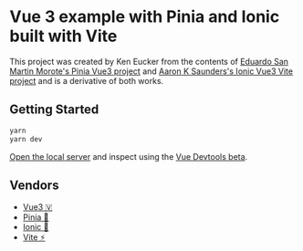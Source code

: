 # Vue 3 example with Pinia and Ionic built with Vite
This project was created by Ken Eucker from the contents of [Eduardo San Martin Morote's Pinia Vue3 project][em-project] and [Aaron K Saunders's Ionic Vue3 Vite project][ak-project] and is a derivative of both works.
## Getting Started

```sh
yarn
yarn dev
```

[Open the local server](http://localhost:3000) and inspect using the [Vue Devtools beta](https://chrome.google.com/webstore/detail/vuejs-devtools/ljjemllljcmogpfapbkkighbhhppjdbg?hl=en).

## Vendors

- [Vue3 🇻](https://vuejs.org/)
- [Pinia 🍍](https://github.com/posva/pinia)
- [Ionic 🔘](https://ionicframework.com/)
- [Vite ⚡](https://vitejs.dev/)

[em-project]: https://github.com/piniajs/example-vue-3-vite
[ak-project]: https://github.com/aaronksaunders/ionicv6-beta-vue-vite-project-1/tree/v6-official
